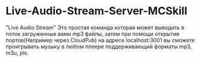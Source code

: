 # Live-Audio-Stream-Server-MCSkill
"Live Audio Stream" Это простая команда которая может выводить в поток загруженные вами mp3 файлы, затем при помощи открытия портов(Например через CloudPub) на адресе localhost:3001 вы сможете проигрывать музыку в любом плеере поддерживающий форматы mp3, m3u, pls.
